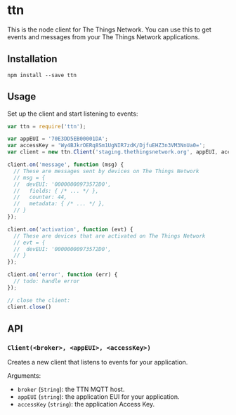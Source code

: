 # ttn

This is the node client for The Things Network.
You can use this to get events and messages from your The Things
Network applications.

## Installation

```
npm install --save ttn
```

## Usage

Set up the client and start listening to events:

```js
var ttn = require('ttn');

var appEUI = '70E3DD5EB00001DA';
var accessKey = 'Wy4BJkrOERq8Sm1UgNIR7zdK/DjfuEHZ3n3VM3NnUa0=';
var client = new ttn.Client('staging.thethingsnetwork.org', appEUI, accessKey);

client.on('message', function (msg) {
  // These are messages sent by devices on The Things Network
  // msg = {
  //  devEUI: '00000000973572D0',
  //   fields: { /* ... */ },
  //   counter: 44,
  //   metadata: { /* ... */ },
  // }
});

client.on('activation', function (evt) {
  // These are devices that are activated on The Things Network
  // evt = {
  //  devEUI: '00000000973572D0',
  // }
});

client.on('error', function (err) {
  // todo: handle error
});

// close the client:
client.close()
```


## API

### `Client(<broker>, <appEUI>, <accessKey>)`

Creates a new client that listens to events for your application.

Arguments:
- `broker` (`String`): the TTN MQTT host.
- `appEUI` (`string`): the application EUI for your application.
- `accessKey` (`string`): the application Access Key.


